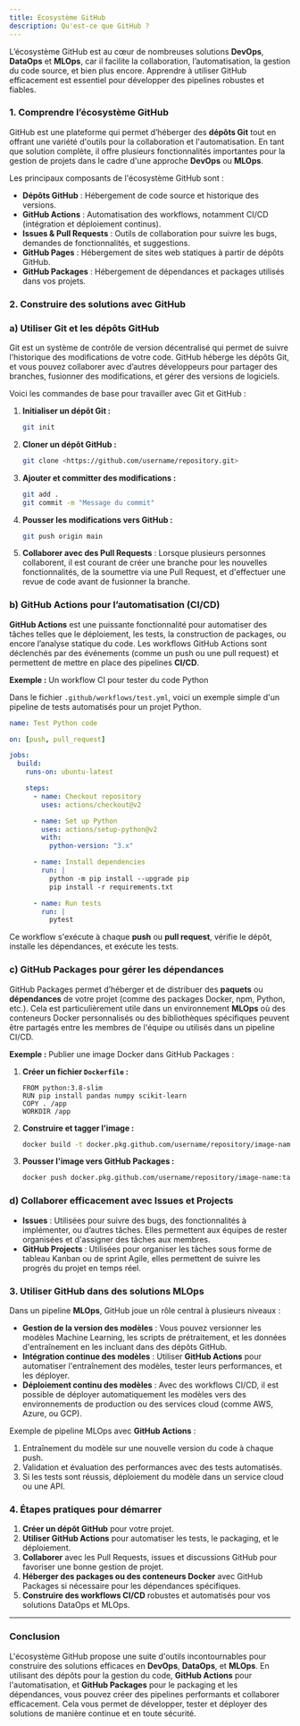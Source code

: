 ```yaml
---
title: Ecosystème GitHub
description: Qu'est-ce que GitHub ?
---
```


L’écosystème GitHub est au cœur de nombreuses solutions **DevOps**, **DataOps** et **MLOps**, car il facilite la collaboration, l’automatisation, la gestion du code source, et bien plus encore. Apprendre à utiliser GitHub efficacement est essentiel pour développer des pipelines robustes et fiables.

### 1. **Comprendre l’écosystème GitHub**

GitHub est une plateforme qui permet d’héberger des **dépôts Git** tout en offrant une variété d'outils pour la collaboration et l'automatisation. En tant que solution complète, il offre plusieurs fonctionnalités importantes pour la gestion de projets dans le cadre d'une approche **DevOps** ou **MLOps**.

Les principaux composants de l'écosystème GitHub sont :

- **Dépôts GitHub** : Hébergement de code source et historique des versions.
- **GitHub Actions** : Automatisation des workflows, notamment CI/CD (intégration et déploiement continus).
- **Issues & Pull Requests** : Outils de collaboration pour suivre les bugs, demandes de fonctionnalités, et suggestions.
- **GitHub Pages** : Hébergement de sites web statiques à partir de dépôts GitHub.
- **GitHub Packages** : Hébergement de dépendances et packages utilisés dans vos projets.

### 2. **Construire des solutions avec GitHub**

### a) **Utiliser Git et les dépôts GitHub**

Git est un système de contrôle de version décentralisé qui permet de suivre l'historique des modifications de votre code. GitHub héberge les dépôts Git, et vous pouvez collaborer avec d’autres développeurs pour partager des branches, fusionner des modifications, et gérer des versions de logiciels.

Voici les commandes de base pour travailler avec Git et GitHub :

1. **Initialiser un dépôt Git :**

   ```bash
   git init

   ```

2. **Cloner un dépôt GitHub :**

   ```bash
   git clone <https://github.com/username/repository.git>

   ```

3. **Ajouter et committer des modifications :**

   ```bash
   git add .
   git commit -m "Message du commit"

   ```

4. **Pousser les modifications vers GitHub :**

   ```bash
   git push origin main

   ```

5. **Collaborer avec des Pull Requests** : Lorsque plusieurs personnes collaborent, il est courant de créer une branche pour les nouvelles fonctionnalités, de la soumettre via une Pull Request, et d'effectuer une revue de code avant de fusionner la branche.

### b) **GitHub Actions pour l’automatisation (CI/CD)**

**GitHub Actions** est une puissante fonctionnalité pour automatiser des tâches telles que le déploiement, les tests, la construction de packages, ou encore l’analyse statique du code. Les workflows GitHub Actions sont déclenchés par des événements (comme un push ou une pull request) et permettent de mettre en place des pipelines **CI/CD**.

**Exemple :** Un workflow CI pour tester du code Python

Dans le fichier `.github/workflows/test.yml`, voici un exemple simple d'un pipeline de tests automatisés pour un projet Python.

```yaml
name: Test Python code

on: [push, pull_request]

jobs:
  build:
    runs-on: ubuntu-latest

    steps:
      - name: Checkout repository
        uses: actions/checkout@v2

      - name: Set up Python
        uses: actions/setup-python@v2
        with:
          python-version: "3.x"

      - name: Install dependencies
        run: |
          python -m pip install --upgrade pip
          pip install -r requirements.txt

      - name: Run tests
        run: |
          pytest
```

Ce workflow s'exécute à chaque **push** ou **pull request**, vérifie le dépôt, installe les dépendances, et exécute les tests.

### c) **GitHub Packages pour gérer les dépendances**

GitHub Packages permet d’héberger et de distribuer des **paquets** ou **dépendances** de votre projet (comme des packages Docker, npm, Python, etc.). Cela est particulièrement utile dans un environnement **MLOps** où des conteneurs Docker personnalisés ou des bibliothèques spécifiques peuvent être partagés entre les membres de l'équipe ou utilisés dans un pipeline CI/CD.

**Exemple :** Publier une image Docker dans GitHub Packages :

1. **Créer un fichier `Dockerfile` :**

   ```
   FROM python:3.8-slim
   RUN pip install pandas numpy scikit-learn
   COPY . /app
   WORKDIR /app

   ```

2. **Construire et tagger l'image :**

   ```bash
   docker build -t docker.pkg.github.com/username/repository/image-name:tag .

   ```

3. **Pousser l'image vers GitHub Packages :**

   ```bash
   docker push docker.pkg.github.com/username/repository/image-name:tag

   ```

### d) **Collaborer efficacement avec Issues et Projects**

- **Issues** : Utilisées pour suivre des bugs, des fonctionnalités à implémenter, ou d’autres tâches. Elles permettent aux équipes de rester organisées et d'assigner des tâches aux membres.
- **GitHub Projects** : Utilisées pour organiser les tâches sous forme de tableau Kanban ou de sprint Agile, elles permettent de suivre les progrès du projet en temps réel.

### 3. **Utiliser GitHub dans des solutions MLOps**

Dans un pipeline **MLOps**, GitHub joue un rôle central à plusieurs niveaux :

- **Gestion de la version des modèles** : Vous pouvez versionner les modèles Machine Learning, les scripts de prétraitement, et les données d'entraînement en les incluant dans des dépôts GitHub.
- **Intégration continue des modèles** : Utiliser **GitHub Actions** pour automatiser l'entraînement des modèles, tester leurs performances, et les déployer.
- **Déploiement continu des modèles** : Avec des workflows CI/CD, il est possible de déployer automatiquement les modèles vers des environnements de production ou des services cloud (comme AWS, Azure, ou GCP).

Exemple de pipeline MLOps avec **GitHub Actions** :

1. Entraînement du modèle sur une nouvelle version du code à chaque push.
2. Validation et évaluation des performances avec des tests automatisés.
3. Si les tests sont réussis, déploiement du modèle dans un service cloud ou une API.

### 4. **Étapes pratiques pour démarrer**

1. **Créer un dépôt GitHub** pour votre projet.
2. **Utiliser GitHub Actions** pour automatiser les tests, le packaging, et le déploiement.
3. **Collaborer** avec les Pull Requests, issues et discussions GitHub pour favoriser une bonne gestion de projet.
4. **Héberger des packages ou des conteneurs Docker** avec GitHub Packages si nécessaire pour les dépendances spécifiques.
5. **Construire des workflows CI/CD** robustes et automatisés pour vos solutions DataOps et MLOps.

---

### Conclusion

L'écosystème GitHub propose une suite d'outils incontournables pour construire des solutions efficaces en **DevOps**, **DataOps**, et **MLOps**. En utilisant des dépôts pour la gestion du code, **GitHub Actions** pour l'automatisation, et **GitHub Packages** pour le packaging et les dépendances, vous pouvez créer des pipelines performants et collaborer efficacement. Cela vous permet de développer, tester et déployer des solutions de manière continue et en toute sécurité.
